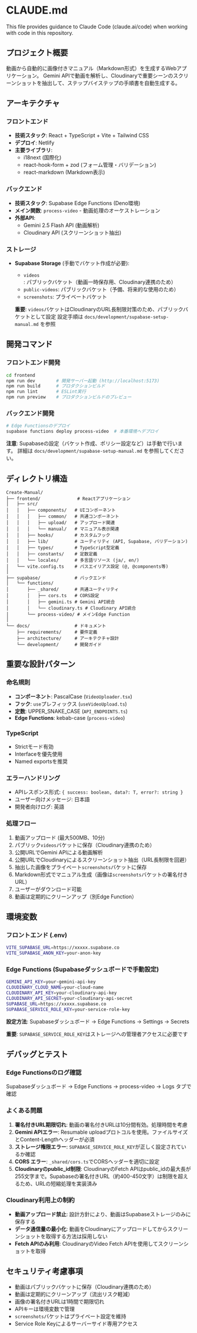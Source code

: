 # CLAUDE.md

This file provides guidance to Claude Code (claude.ai/code) when working with code in this repository.

## プロジェクト概要

動画から自動的に画像付きマニュアル（Markdown形式）を生成するWebアプリケーション。
Gemini APIで動画を解析し、Cloudinaryで重要シーンのスクリーンショットを抽出して、ステップバイステップの手順書を自動生成する。

## アーキテクチャ

### フロントエンド
- **技術スタック**: React + TypeScript + Vite + Tailwind CSS
- **デプロイ**: Netlify
- **主要ライブラリ**: 
  - i18next (国際化)
  - react-hook-form + zod (フォーム管理・バリデーション)
  - react-markdown (Markdown表示)

### バックエンド
- **技術スタック**: Supabase Edge Functions (Deno環境)
- **メイン関数**: `process-video` - 動画処理のオーケストレーション
- **外部API**:
  - Gemini 2.5 Flash API (動画解析)
  - Cloudinary API (スクリーンショット抽出)

### ストレージ
- **Supabase Storage** (手動でバケット作成が必要):
  - `videos`: パブリックバケット（動画一時保存用、Cloudinary連携のため）
  - `public-videos`: パブリックバケット（予備、将来的な使用のため）
  - `screenshots`: プライベートバケット
  
  **重要**: `videos`バケットはCloudinaryのURL長制限対策のため、パブリックバケットとして設定
  設定手順は `docs/development/supabase-setup-manual.md` を参照

## 開発コマンド

### フロントエンド開発
```bash
cd frontend
npm run dev        # 開発サーバー起動 (http://localhost:5173)
npm run build      # プロダクションビルド
npm run lint       # ESLint実行
npm run preview    # プロダクションビルドのプレビュー
```

### バックエンド開発
```bash
# Edge Functionsのデプロイ
supabase functions deploy process-video  # 本番環境へデプロイ
```

**注意**: Supabaseの設定（バケット作成、ポリシー設定など）は手動で行います。
詳細は `docs/development/supabase-setup-manual.md` を参照してください。

## ディレクトリ構造

```
Create-Manual/
├── frontend/              # Reactアプリケーション
│   ├── src/
│   │   ├── components/   # UIコンポーネント
│   │   │   ├── common/   # 共通コンポーネント
│   │   │   ├── upload/   # アップロード関連
│   │   │   └── manual/   # マニュアル表示関連
│   │   ├── hooks/        # カスタムフック
│   │   ├── lib/          # ユーティリティ (API, Supabase, バリデーション)
│   │   ├── types/        # TypeScript型定義
│   │   ├── constants/    # 定数定義
│   │   └── locales/      # 多言語リソース (ja/, en/)
│   └── vite.config.ts    # パスエイリアス設定 (@, @components等)
│
├── supabase/             # バックエンド
│   └── functions/
│       ├── _shared/      # 共通ユーティリティ
│       │   ├── cors.ts   # CORS設定
│       │   ├── gemini.ts # Gemini API統合
│       │   └── cloudinary.ts # Cloudinary API統合
│       └── process-video/ # メインEdge Function
│
└── docs/                 # ドキュメント
    ├── requirements/     # 要件定義
    ├── architecture/     # アーキテクチャ設計
    └── development/      # 開発ガイド
```

## 重要な設計パターン

### 命名規則
- **コンポーネント**: PascalCase (`VideoUploader.tsx`)
- **フック**: `use`プレフィックス (`useVideoUpload.ts`)
- **定数**: UPPER_SNAKE_CASE (`API_ENDPOINTS.ts`)
- **Edge Functions**: kebab-case (`process-video`)

### TypeScript
- Strictモード有効
- Interfaceを優先使用
- Named exportsを推奨

### エラーハンドリング
- APIレスポンス形式: `{ success: boolean, data?: T, error?: string }`
- ユーザー向けメッセージ: 日本語
- 開発者向けログ: 英語

### 処理フロー
1. 動画アップロード (最大500MB、10分)
2. パブリック`videos`バケットに保存（Cloudinary連携のため）
3. 公開URLでGemini APIによる動画解析
4. 公開URLでCloudinaryによるスクリーンショット抽出（URL長制限を回避）
5. 抽出した画像をプライベート`screenshots`バケットに保存
6. Markdown形式でマニュアル生成（画像は`screenshots`バケットの署名付きURL）
7. ユーザーがダウンロード可能
8. 動画は定期的にクリーンアップ（別Edge Function）

## 環境変数

### フロントエンド (.env)
```bash
VITE_SUPABASE_URL=https://xxxxx.supabase.co
VITE_SUPABASE_ANON_KEY=your-anon-key
```

### Edge Functions (Supabaseダッシュボードで手動設定)
```bash
GEMINI_API_KEY=your-gemini-api-key
CLOUDINARY_CLOUD_NAME=your-cloud-name
CLOUDINARY_API_KEY=your-cloudinary-api-key
CLOUDINARY_API_SECRET=your-cloudinary-api-secret
SUPABASE_URL=https://xxxxx.supabase.co
SUPABASE_SERVICE_ROLE_KEY=your-service-role-key
```

**設定方法**: Supabaseダッシュボード → Edge Functions → Settings → Secrets

**重要**: `SUPABASE_SERVICE_ROLE_KEY`はストレージへの管理者アクセスに必要です

## デバッグとテスト

### Edge Functionsのログ確認
Supabaseダッシュボード → Edge Functions → process-video → Logs タブで確認

### よくある問題
1. **署名付きURL期限切れ**: 動画の署名付きURLは10分間有効。処理時間を考慮
2. **Gemini APIエラー**: Resumable uploadプロトコルを使用。ファイルサイズとContent-Lengthヘッダーが必須
3. **ストレージ権限エラー**: `SUPABASE_SERVICE_ROLE_KEY`が正しく設定されているか確認
4. **CORS エラー**: `_shared/cors.ts`でCORSヘッダーを適切に設定
5. **Cloudinaryのpublic_id制限**: CloudinaryのFetch APIはpublic_idの最大長が255文字まで。Supabaseの署名付きURL（約400-450文字）は制限を超えるため、URLの短縮処理を実装済み

### Cloudinary利用上の制約
- **動画アップロード禁止**: 設計方針により、動画はSupabaseストレージのみに保存する
- **データ通信量の最小化**: 動画をCloudinaryにアップロードしてからスクリーンショットを取得する方法は採用しない
- **Fetch APIのみ利用**: CloudinaryのVideo Fetch APIを使用してスクリーンショットを取得

## セキュリティ考慮事項
- 動画はパブリックバケットに保存（Cloudinary連携のため）
- 動画は定期的にクリーンアップ（流出リスク軽減）
- 画像の署名付きURLは1時間で期限切れ
- APIキーは環境変数で管理
- `screenshots`バケットはプライベート設定を維持
- Service Role Keyによるサーバーサイド専用アクセス